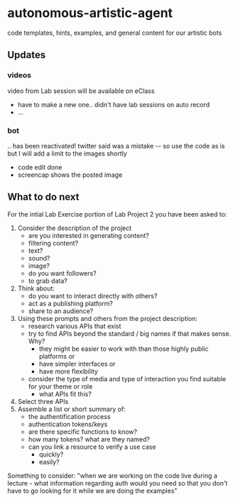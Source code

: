 # autonomous-artistic-agent

code templates, hints, examples, and general content for our artistic bots

## Updates

### videos

video from Lab session will be available on eClass 
- have to make a new one.. didn't have lab sessions on auto record
- ...

### bot

.. has been reactivated!
twitter said was a mistake -- so use the code as is but I will add a limit to the images shortly
- code edit done
- screencap shows the posted image

## What to do next

For the intial Lab Exercise portion of Lab Project 2 you have been asked to:

1. Consider the description of the project
   - are you interested in generating content?
   - filtering content?
   - text? 
   - sound?
   - image?
   - do you want followers?
   - to grab data?
2. Think about:
   - do you want to interact directly with others?
   - act as a publishing platform?
   - share to an audience?
3. Using these prompts and others from the project description:
   - research various APIs that exist
   - try to find APIs beyond the standard / big names if that makes sense. Why?
     - they might be easier to work with than those highly public platforms or
     - have simpler interfaces or
     - have more flexibility
   - consider the type of media and type of interaction you find suitable for your theme or role
     - what APIs fit this?
4. Select three APIs
5. Assemble a list or short summary of:
   - the authentification process
   - authentication tokens/keys
   - are there specific functions to know?
   - how many tokens? what are they named?
   - can you link a resource to verify a use case
     - quickly?
     - easily?

Something to consider: "when we are working on the code live during a lecture - what information regarding auth would you need so that you don't have to go looking for it while we are doing the examples"
